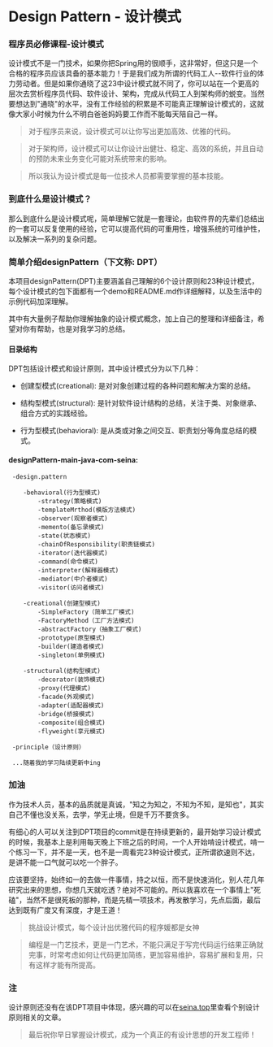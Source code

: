 # Design Pattern - 设计模式

### 程序员必修课程-设计模式

设计模式不是一门技术，如果你把Spring用的很顺手，这非常好，但这只是一个合格的程序员应该具备的基本能力！于是我们成为所谓的代码工人--软件行业的体力劳动者。但是如果你通晓了这23中设计模式就不同了，你可以站在一个更高的层次去赏析程序员代码、软件设计、架构，完成从代码工人到架构师的蜕变。当然要想达到"通晓"的水平，没有工作经验的积累是不可能真正理解设计模式的，这就像大家小时候为什么不明白爸爸妈妈要工作而不能每天陪自己一样。

>对于程序员来说，设计模式可以让你写出更加高效、优雅的代码。

>对于架构师，设计模式可以让你设计出健壮、稳定、高效的系统，并且自动的预防未来业务变化可能对系统带来的影响。

>所以我认为设计模式是每一位技术人员都需要掌握的基本技能。

### 到底什么是设计模式？

那么到底什么是设计模式呢，简单理解它就是一套理论，由软件界的先辈们总结出的一套可以反复使用的经验，它可以提高代码的可重用性，增强系统的可维护性，以及解决一系列的复杂问题。

### 简单介绍designPattern（下文称: DPT）

本项目designPattern(DPT)主要涵盖自己理解的6个设计原则和23种设计模式，每个设计模式的包下面都有一个demo和README.md作详细解释，以及生活中的示例代码加深理解。

其中有大量例子帮助你理解抽象的设计模式概念，加上自己的整理和详细备注，希望对你有帮助，也是对我学习的总结。

#### 目录结构

DPT包括设计模式和设计原则，其中设计模式分为以下几种：

- 创建型模式(creational): 是对对象创建过程的各种问题和解决方案的总结。

- 结构型模式(structural): 是针对软件设计结构的总结，关注于类、对象继承、组合方式的实践经验。

- 行为型模式(behavioral): 是从类或对象之间交互、职责划分等角度总结的模式。

#### designPattern-main-java-com-seina:
   
     -design.pattern
     
        -behavioral(行为型模式)
            -strategy(策略模式)
            -templateMrthod(模版方法模式)
            -observer(观察者模式)
            -memento(备忘录模式)
            -state(状态模式)
            -chainOfResponsibility(职责链模式)
            -iterator(迭代器模式)
            -command(命令模式)
            -interpreter(解释器模式)
            -mediator(中介者模式)
            -visitor(访问者模式)
            
        -creational(创建型模式)
            -SimpleFactory（简单工厂模式)
            -FactoryMethod（工厂方法模式)
            -abstractFactory（抽象工厂模式)
            -prototype(原型模式)
            -builder(建造者模式)
            -singleton(单例模式)
            
        -structural(结构型模式)
            -decorator(装饰模式)
            -proxy(代理模式)
            -facade(外观模式)
            -adapter(适配器模式)
            -bridge(桥接模式)
            -composite(组合模式)
            -flyweight(享元模式)
            
     -principle（设计原则）
     
     ...随着我的学习陆续更新中ing
   
### 加油 

作为技术人员，基本的品质就是真诚，"知之为知之，不知为不知，是知也"，其实自己不懂也没关系，去学，学无止境，但是千万不要贪多。

有细心的人可以关注到DPT项目的commit是在持续更新的，最开始学习设计模式的时候，我基本上是利用每天晚上下班之后的时间，一个人开始啃设计模式，啃一个练习一下，并不是一天，也不是一周看完23种设计模式，正所谓欲速则不达，是讲不能一口气就可以吃一个胖子。

应该要坚持，始终如一的去做一件事情，持之以恒，而不是快速消化，别人花几年研究出来的思想，你想几天就吃透？绝对不可能的。所以我喜欢在一个事情上"死磕"，当然不是很死板的那种，而是先精一项技术，再发散学习，先点后面，最后达到既有广度又有深度，才是王道！

> 挑战设计模式，每个设计出优雅代码的程序媛都是女神

>编程是一门艺技术，更是一门艺术，不能只满足于写完代码运行结果正确就完事，时常考虑如何让代码更加简练，更加容易维护，容易扩展和复用，只有这样才能有所提高。


### 注

设计原则还没有在该DPT项目中体现，感兴趣的可以在[seina.top](http://seina.top)里查看个别设计原则相关的文章。

>最后祝你早日掌握设计模式，成为一个真正的有设计思想的开发工程师！
